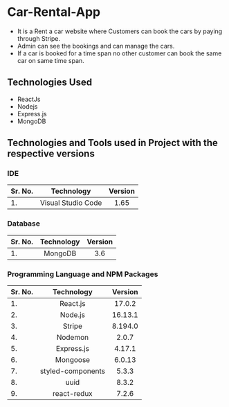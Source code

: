 # Car-Rental-App
- It is a Rent a car website where Customers can book the cars by paying through Stripe. 
- Admin can see the bookings and can manage the cars. 
- If a car is booked for a time span no other customer can book the same car on same time span.

## Technologies Used

- ReactJs
- Nodejs
- Express.js
- MongoDB

## Technologies and Tools used in Project with the respective versions

### IDE

| Sr. No. |     Technology     | Version |
| :------ | :----------------: | :-----: |
| 1.      | Visual Studio Code |  1.65   |

### Database

| Sr. No. | Technology | Version |
| :------ | :--------: | :-----: |
| 1.      |  MongoDB   |   3.6   |

### Programming Language and NPM Packages

| Sr. No. |  Technology  | Version |
| :------ | :----------: | :-----: |
| 1.      |   React.js   | 17.0.2 |
| 2.      |   Node.js    | 16.13.1 |
| 3.      |   Stripe     | 8.194.0 |
| 4.      |   Nodemon    |  2.0.7  |
| 5.      |  Express.js  |  4.17.1   |
| 6.      |   Mongoose   | 6.0.13  |
| 7.      |  styled-components   |  5.3.3  |
| 8.      |   uuid       |  8.3.2  |
| 9.      |   react-redux       |  7.2.6 |




